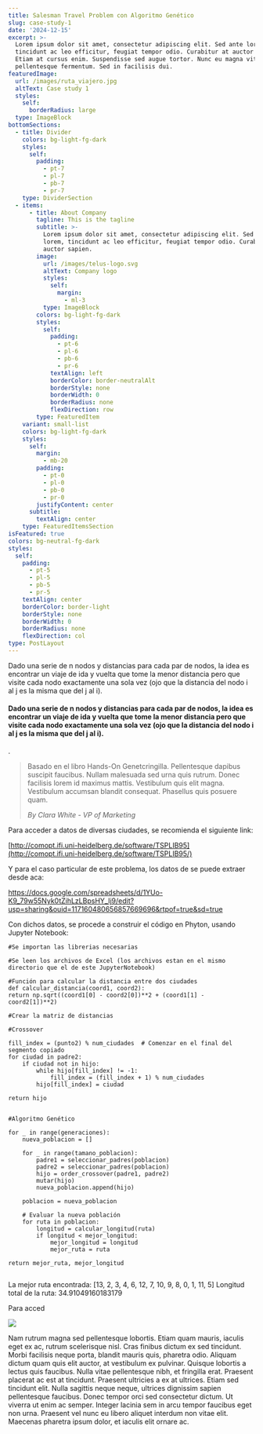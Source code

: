 ```yaml
---
title: Salesman Travel Problem con Algoritmo Genético
slug: case-study-1
date: '2024-12-15'
excerpt: >-
  Lorem ipsum dolor sit amet, consectetur adipiscing elit. Sed ante lorem,
  tincidunt ac leo efficitur, feugiat tempor odio. Curabitur at auctor sapien.
  Etiam at cursus enim. Suspendisse sed augue tortor. Nunc eu magna vitae lorem
  pellentesque fermentum. Sed in facilisis dui.
featuredImage:
  url: /images/ruta_viajero.jpg
  altText: Case study 1
  styles:
    self:
      borderRadius: large
  type: ImageBlock
bottomSections:
  - title: Divider
    colors: bg-light-fg-dark
    styles:
      self:
        padding:
          - pt-7
          - pl-7
          - pb-7
          - pr-7
    type: DividerSection
  - items:
      - title: About Company
        tagline: This is the tagline
        subtitle: >-
          Lorem ipsum dolor sit amet, consectetur adipiscing elit. Sed ante
          lorem, tincidunt ac leo efficitur, feugiat tempor odio. Curabitur at
          auctor sapien.
        image:
          url: /images/telus-logo.svg
          altText: Company logo
          styles:
            self:
              margin:
                - ml-3
          type: ImageBlock
        colors: bg-light-fg-dark
        styles:
          self:
            padding:
              - pt-6
              - pl-6
              - pb-6
              - pr-6
            textAlign: left
            borderColor: border-neutralAlt
            borderStyle: none
            borderWidth: 0
            borderRadius: none
            flexDirection: row
        type: FeaturedItem
    variant: small-list
    colors: bg-light-fg-dark
    styles:
      self:
        margin:
          - mb-20
        padding:
          - pt-0
          - pl-0
          - pb-0
          - pr-0
        justifyContent: center
      subtitle:
        textAlign: center
    type: FeaturedItemsSection
isFeatured: true
colors: bg-neutral-fg-dark
styles:
  self:
    padding:
      - pt-5
      - pl-5
      - pb-5
      - pr-5
    textAlign: center
    borderColor: border-light
    borderStyle: none
    borderWidth: 0
    borderRadius: none
    flexDirection: col
type: PostLayout
---
```

Dado una serie de n nodos y distancias para cada par de nodos, la idea es encontrar un viaje de ida y vuelta que tome la menor distancia pero que visite cada nodo exactamente una sola vez (ojo que la distancia del nodo i al j es la misma que del j al i).

#### Dado una serie de n nodos y distancias para cada par de nodos, la idea es encontrar un viaje de ida y vuelta que tome la menor distancia pero que visite cada nodo exactamente una sola vez (ojo que la distancia del nodo i al j es la misma que del j al i).

.

> Basado en el libro Hands-On Genetcringilla. Pellentesque dapibus suscipit faucibus. Nullam malesuada sed urna quis rutrum. Donec facilisis lorem id maximus mattis. Vestibulum quis elit magna. Vestibulum accumsan blandit consequat. Phasellus quis posuere quam.
>
> *By Clara White - VP of Marketing*

Para acceder a datos de diversas ciudades, se recomienda el siguiente link:

[http://comopt.ifi.uni-heidelberg.de/software/TSPLIB95](http://comopt.ifi.uni-heidelberg.de/software/TSPLIB95/)

Y para el caso particular de este problema, los datos de se puede extraer desde aca:

<https://docs.google.com/spreadsheets/d/1YUo-K9_79w55Nyk0tZihLzLBpsHY_Ij9/edit?usp=sharing&ouid=117160480656857669696&rtpof=true&sd=true>

Con dichos datos, se procede a construir el código en Phyton, usando Jupyter Notebook:

```
#Se importan las librerias necesarias
```

```
#Se leen los archivos de Excel (los archivos estan en el mismo directorio que el de este JupyterNotebook)
```

```
#Función para calcular la distancia entre dos ciudades
def calcular_distancia(coord1, coord2):
return np.sqrt((coord1[0] - coord2[0])**2 + (coord1[1] - coord2[1])**2)
```

```
#Crear la matriz de distancias
```

```
#Crossover
```

```
fill_index = (punto2) % num_ciudades  # Comenzar en el final del segmento copiado
for ciudad in padre2:
    if ciudad not in hijo:
        while hijo[fill_index] != -1:
            fill_index = (fill_index + 1) % num_ciudades
        hijo[fill_index] = ciudad

return hijo


```

```
#Algoritmo Genético
```

```
for _ in range(generaciones):
    nueva_poblacion = []

    for _ in range(tamano_poblacion):
        padre1 = seleccionar_padres(poblacion)
        padre2 = seleccionar_padres(poblacion)
        hijo = order_crossover(padre1, padre2)
        mutar(hijo)
        nueva_poblacion.append(hijo)

    poblacion = nueva_poblacion

    # Evaluar la nueva población
    for ruta in poblacion:
        longitud = calcular_longitud(ruta)
        if longitud < mejor_longitud:
            mejor_longitud = longitud
            mejor_ruta = ruta

return mejor_ruta, mejor_longitud


```



La mejor ruta encontrada: \[13, 2, 3, 4, 6, 12, 7, 10, 9, 8, 0, 1, 11, 5]
Longitud total de la ruta: 34.91049160183179



Para acced

![](/images/ruta_viajero.jpg)

Nam rutrum magna sed pellentesque lobortis. Etiam quam mauris, iaculis eget ex ac, rutrum scelerisque nisl. Cras finibus dictum ex sed tincidunt. Morbi facilisis neque porta, blandit mauris quis, pharetra odio. Aliquam dictum quam quis elit auctor, at vestibulum ex pulvinar. Quisque lobortis a lectus quis faucibus. Nulla vitae pellentesque nibh, et fringilla erat. Praesent placerat ac est at tincidunt. Praesent ultricies a ex at ultrices. Etiam sed tincidunt elit. Nulla sagittis neque neque, ultrices dignissim sapien pellentesque faucibus. Donec tempor orci sed consectetur dictum. Ut viverra ut enim ac semper. Integer lacinia sem in arcu tempor faucibus eget non urna. Praesent vel nunc eu libero aliquet interdum non vitae elit. Maecenas pharetra ipsum dolor, et iaculis elit ornare ac.

